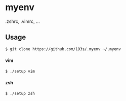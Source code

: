 myenv
=====

.zshrc, .vimrc, ...


## Usage

```sh
$ git clone https://github.com/193s/.myenv ~/.myenv
```

#### vim
```sh
$ ./setup vim
```

#### zsh
```sh
$ ./setup zsh
```


